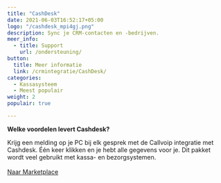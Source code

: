 ```yaml
---
title: "CashDesk"
date: 2021-06-03T16:52:17+05:00
logo: "/cashdesk_mpi4gj.png"
description: Sync je CRM-contacten en -bedrijven.
meer_info:
  - title: Support
    url: /ondersteuning/
button:
  title: Meer informatie
  link: /crmintegratie/CashDesk/
categories:
  - Kassasysteem
  - Meest populair
weight: 2
populair: true

---
```


**Welke voordelen levert Cashdesk?**

Krijg een melding op je PC bij elk gesprek met de Callvoip integratie met Cashdesk. Één keer klikken en je hebt alle gegevens voor je. Dit pakket wordt veel gebruikt met kassa- en bezorgsystemen.<br><br><a href="/marketplace" class="button">Naar Marketplace</a>
